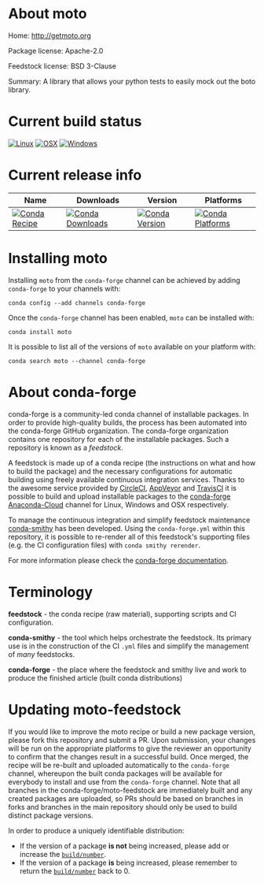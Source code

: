 About moto
==========

Home: http://getmoto.org

Package license: Apache-2.0

Feedstock license: BSD 3-Clause

Summary: A library that allows your python tests to easily mock out the boto library.



Current build status
====================

[![Linux](https://img.shields.io/circleci/project/github/conda-forge/moto-feedstock/master.svg?label=Linux)](https://circleci.com/gh/conda-forge/moto-feedstock)
[![OSX](https://img.shields.io/travis/conda-forge/moto-feedstock/master.svg?label=macOS)](https://travis-ci.org/conda-forge/moto-feedstock)
[![Windows](https://img.shields.io/appveyor/ci/conda-forge/moto-feedstock/master.svg?label=Windows)](https://ci.appveyor.com/project/conda-forge/moto-feedstock/branch/master)

Current release info
====================

| Name | Downloads | Version | Platforms |
| --- | --- | --- | --- |
| [![Conda Recipe](https://img.shields.io/badge/recipe-moto-green.svg)](https://anaconda.org/conda-forge/moto) | [![Conda Downloads](https://img.shields.io/conda/dn/conda-forge/moto.svg)](https://anaconda.org/conda-forge/moto) | [![Conda Version](https://img.shields.io/conda/vn/conda-forge/moto.svg)](https://anaconda.org/conda-forge/moto) | [![Conda Platforms](https://img.shields.io/conda/pn/conda-forge/moto.svg)](https://anaconda.org/conda-forge/moto) |

Installing moto
===============

Installing `moto` from the `conda-forge` channel can be achieved by adding `conda-forge` to your channels with:

```
conda config --add channels conda-forge
```

Once the `conda-forge` channel has been enabled, `moto` can be installed with:

```
conda install moto
```

It is possible to list all of the versions of `moto` available on your platform with:

```
conda search moto --channel conda-forge
```


About conda-forge
=================

conda-forge is a community-led conda channel of installable packages.
In order to provide high-quality builds, the process has been automated into the
conda-forge GitHub organization. The conda-forge organization contains one repository
for each of the installable packages. Such a repository is known as a *feedstock*.

A feedstock is made up of a conda recipe (the instructions on what and how to build
the package) and the necessary configurations for automatic building using freely
available continuous integration services. Thanks to the awesome service provided by
[CircleCI](https://circleci.com/), [AppVeyor](https://www.appveyor.com/)
and [TravisCI](https://travis-ci.org/) it is possible to build and upload installable
packages to the [conda-forge](https://anaconda.org/conda-forge)
[Anaconda-Cloud](https://anaconda.org/) channel for Linux, Windows and OSX respectively.

To manage the continuous integration and simplify feedstock maintenance
[conda-smithy](https://github.com/conda-forge/conda-smithy) has been developed.
Using the ``conda-forge.yml`` within this repository, it is possible to re-render all of
this feedstock's supporting files (e.g. the CI configuration files) with ``conda smithy rerender``.

For more information please check the [conda-forge documentation](https://conda-forge.org/docs/).

Terminology
===========

**feedstock** - the conda recipe (raw material), supporting scripts and CI configuration.

**conda-smithy** - the tool which helps orchestrate the feedstock.
                   Its primary use is in the construction of the CI ``.yml`` files
                   and simplify the management of *many* feedstocks.

**conda-forge** - the place where the feedstock and smithy live and work to
                  produce the finished article (built conda distributions)


Updating moto-feedstock
=======================

If you would like to improve the moto recipe or build a new
package version, please fork this repository and submit a PR. Upon submission,
your changes will be run on the appropriate platforms to give the reviewer an
opportunity to confirm that the changes result in a successful build. Once
merged, the recipe will be re-built and uploaded automatically to the
`conda-forge` channel, whereupon the built conda packages will be available for
everybody to install and use from the `conda-forge` channel.
Note that all branches in the conda-forge/moto-feedstock are
immediately built and any created packages are uploaded, so PRs should be based
on branches in forks and branches in the main repository should only be used to
build distinct package versions.

In order to produce a uniquely identifiable distribution:
 * If the version of a package **is not** being increased, please add or increase
   the [``build/number``](https://conda.io/docs/user-guide/tasks/build-packages/define-metadata.html#build-number-and-string).
 * If the version of a package **is** being increased, please remember to return
   the [``build/number``](https://conda.io/docs/user-guide/tasks/build-packages/define-metadata.html#build-number-and-string)
   back to 0.
